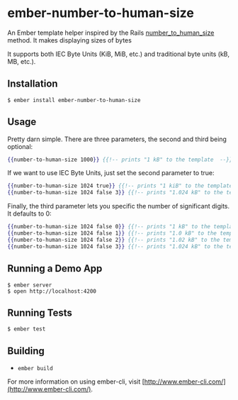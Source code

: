 # ember-number-to-human-size

An Ember template helper inspired by the Rails [number_to_human_size](http://api.rubyonrails.org/classes/ActionView/Helpers/NumberHelper.html) method. It makes displaying sizes of bytes

It supports both IEC Byte Units (KiB, MiB, etc.) and traditional byte units (kB, MB, etc.).

## Installation

```
$ ember install ember-number-to-human-size
```

## Usage

Pretty darn simple. There are three parameters, the second and third being optional:

```handlebars
{{number-to-human-size 1000}} {{!-- prints "1 kB" to the template  --}}
```

If we want to use IEC Byte Units, just set the second parameter to true:

```handlebars
{{number-to-human-size 1024 true}} {{!-- prints "1 kiB" to the template  --}}
{{number-to-human-size 1024 false 3}} {{!-- prints "1.024 kB" to the template  --}}
```

Finally, the third parameter lets you specific the number of significant digits. It
defaults to 0:

```handlebars
{{number-to-human-size 1024 false 0}} {{!-- prints "1 kB" to the template  --}}
{{number-to-human-size 1024 false 1}} {{!-- prints "1.0 kB" to the template  --}}
{{number-to-human-size 1024 false 2}} {{!-- prints "1.02 kB" to the template  --}}
{{number-to-human-size 1024 false 3}} {{!-- prints "1.024 kB" to the template  --}}
```

## Running a Demo App

```
$ ember server
$ open http://localhost:4200
```

## Running Tests

```
$ ember test
```


## Building

* `ember build`

For more information on using ember-cli, visit [http://www.ember-cli.com/](http://www.ember-cli.com/).
